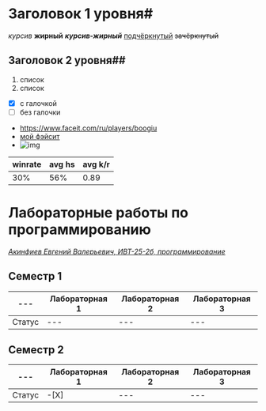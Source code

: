 # Заголовок 1 уровня#
*курсив*
**жирный**
***курсив-жирный***
<ins>подчёркнутый</ins>
~~зачёркнутый~~
## Заголовок 2 уровня##
1. список
2. список
- [x] с галочкой
- [ ] без галочки
+ <https://www.faceit.com/ru/players/boogiu>
+ [мой фэйсит](https://www.faceit.com/ru/players/boogiu "Faceit")
+ ![img](https://yt3.googleusercontent.com/jV61LViRkppHfmncsnbYabsx4ycjofzEQHxz5luBHCQHgcnm4cPSi7jjWlC3cH47d7-tgFwcww=s900-c-k-c0x00ffffff-no-rj)

|winrate|avg hs|avg k/r|
|-|---|---|
|30%|56%|0.89|

# **Лабораторные работы по программированию**
<ins> *Акинфиев Евгений Валерьевич, ИВТ-25-2б, программирование* </ins>

## Семестр 1
|---|Лабораторная 1|Лабораторная 2|Лабораторная 3|
|---|---|---|---|
|Статус|---|---|---|

## Семестр 2
|---|Лабораторная 1|Лабораторная 2|Лабораторная 3|
|---|---|---|---|
|Статус|-[X]|---|---|
